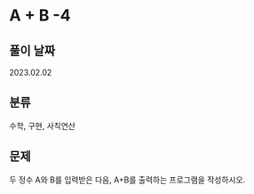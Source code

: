 # A + B -4

## 풀이 날짜
2023.02.02

## 분류
수학, 구현, 사칙연산

## 문제
두 정수 A와 B를 입력받은 다음, A+B를 출력하는 프로그램을 작성하시오.